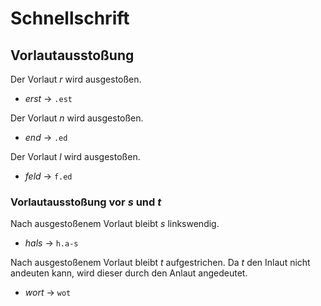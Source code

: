 # Schnellschrift

## Vorlautausstoßung

Der Vorlaut *r* wird ausgestoßen.
* *erst* → `.est`

Der Vorlaut *n* wird ausgestoßen.
* *end* → `.ed`

Der Vorlaut *l* wird ausgestoßen.
* *feld* → `f.ed`

### Vorlautausstoßung vor *s* und *t*

Nach ausgestoßenem Vorlaut bleibt *s* linkswendig.
* *hals* → `h.a-s`

Nach ausgestoßenem Vorlaut bleibt *t* aufgestrichen. Da *t* den Inlaut nicht andeuten kann, wird dieser durch den Anlaut angedeutet.
* *wort* → `wot`

